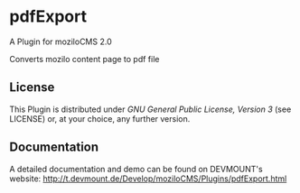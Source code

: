 pdfExport
===========

A Plugin for moziloCMS 2.0

Converts mozilo content page to pdf file

## License
This Plugin is distributed under *GNU General Public License, Version 3* (see LICENSE) or, at your choice, any further version.

## Documentation
A detailed documentation and demo can be found on DEVMOUNT's website:
http://t.devmount.de/Develop/moziloCMS/Plugins/pdfExport.html
